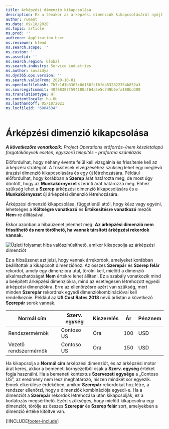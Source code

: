 ```yaml
---
title: Árképzési dimenzió kikapcsolása
description: Ez a témakör az árképzési dimenziók kikapcsolásáról nyújt információkat.
author: rumant
ms.date: 09/18/2020
ms.topic: article
ms.prod: ''
audience: Application User
ms.reviewer: kfend
ms.search.scope: ''
ms.custom: ''
ms.assetid: ''
ms.search.region: Global
ms.search.industry: Service industries
ms.author: suvaidya
ms.dyn365.ops.version: ''
ms.search.validFrom: 2020-10-01
ms.openlocfilehash: 7b7c1d1b3363c0d158fcf6fda532822354b852a3
ms.sourcegitcommit: 40f68387f594180af64a5e5c748b6efa188bd300
ms.translationtype: HT
ms.contentlocale: hu-HU
ms.lasthandoff: 05/10/2021
ms.locfileid: "6004534"
---
```

# <a name="turning-off-a-pricing-dimension"></a>Árképzési dimenzió kikapcsolása

_**A következőre vonatkozik:** Project Operations erőforrás-/nem készletalapú forgatókönyvek esetén, egyszerű telepítés – proforma számlázás_

Előfordulhat, hogy néhány évente felül kell vizsgálnia és frissítenie kell az árképzési stratégiát. A frissítések elvégzéséhez szükség lehet egy meglévő árazási dimenzió kikapcsolására és egy új létrehozására. Például előfordulhat, hogy korábban a **Szerep** árát határozta meg, de most úgy döntött, hogy az **Munkakörnyezet** szerinti árat határozza meg. Ehhez szükség lehet a **Szerep** árképzési dimenzió kikapcsolására és a **Munkakörnyezet** új árképzési dimenzió létrehozására. 

Árképzési dimenzió kikapcsolása, függetlenül attól, hogy kész vagy egyéni, lehetséges a **Költségre vonatkozó** és **Értékesítésre vonatkozó** mezők **Nem**-re állításával.

Ekkor azonban a hibaüzenet jelenhet meg: **Az árképzési dimenzió nem frissíthető és nem törölhető, ha vannak társított árképzési rekordok vannak.**

![Üzleti folyamat hiba valószínűsíthető, amikor kikapcsolja az árképzési dimenziót](media/Business-Process-Error.png)

Ez a hibaüzenet azt jelzi, hogy vannak árrekordok, amelyeket korábban beállítottak a kikapcsolt dimenzióhoz. Az összes **Szerepár** és **Szerep felár** rekordot, amely egy dimenzióra utal, törölni kell, mielőtt a dimenzió alkalmazhatóságát **Nem** értékre lehet állítani. Ez a szabály vonatkozik mind a beépített árképzési dimenziókra, mind az esetlegesen létrehozott egyedi árképzési dimenziókra. Erre az ellenőrzésre azért van szükség, mert minden **Szerepár** rekordnak egyedi dimenziókombinációval kell rendelkeznie. Például az **US Cost Rates 2018** nevű árlistán a következő **Szerepár** sorok vannak. 

| Normál cím         | Szerv. egység    |Kiszerelés   |Ár  |Pénznem  |
| -----------------------|-------------|-------|-------|----------|
| Rendszermérnök|Contoso US|Óra| 100|USD|
| Vezető rendszermérnök|Contoso US|Óra| 150| USD|


Ha kikapcsolja a **Normál cím** árképzési dimenziót, és az árképzési motor árat keres, akkor a bemeneti környezetből csak a **Szerv. egység** értéket fogja használni. Ha a bemeneti kontextus **Szervezeti egysége** a „Contoso US”, az eredmény nem lesz meghatározó, hiszen mindkét sor egyezik. Ennek elkerülése érdekében, amikor **Szerepár** rekordokat hoz létre, a rendszer ellenőrzi, hogy a dimenziók kombinációja egyedi-e. Ha a dimenziót a **Szerepár** rekordok létrehozása után kikapcsolják, ez a korlátozás megsérthető. Ezért szükséges, hogy mielőtt kikapcsolna egy dimenziót, törölje az összes **Szerepár** és **Szerep felár** sort, amelyekben a dimenzió értéke kitöltve van.


[!INCLUDE[footer-include](../includes/footer-banner.md)]